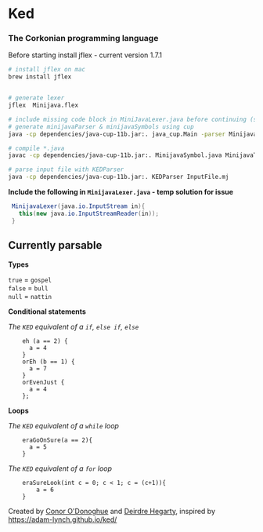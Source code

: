 # Ked

### The Corkonian programming language

Before starting install jflex - current version 1.7.1

```bash
# install jflex on mac
brew install jflex
```

```bash

# generate lexer 
jflex  Minijava.flex

# include missing code block in MiniJavaLexer.java before continuing (see below)
# generate minijavaParser & minijavaSymbols using cup
java -cp dependencies/java-cup-11b.jar:. java_cup.Main -parser MinijavaParser -symbols MinijavaSymbol < Minijava.cup

# compile *.java
javac -cp dependencies/java-cup-11b.jar:. MinijavaSymbol.java MinijavaToken.java MinijavaLexer.java MinijavaParser.java KEDParser.java

# parse input file with KEDParser
java -cp dependencies/java-cup-11b.jar:. KEDParser InputFile.mj
```

**Include the following in `MinijavaLexer.java` - temp solution for issue**
```java
 MinijavaLexer(java.io.InputStream in){
   this(new java.io.InputStreamReader(in));
 }
```

## Currently parsable

**Types**  

`true` = `gospel`  
`false` = `bull`  
`null` = `nattin`


**Conditional statements**  

*The `KED` equivalent of a `if`, `else if`, `else`*  

```
    eh (a == 2) {
      a = 4
    } 
    orEh (b == 1) {
      a = 7
    }
    orEvenJust {
      a = 4
    };

```

**Loops**  

*The `KED` equivalent of a `while` loop*  

```
    eraGoOnSure(a == 2){
      a = 5
    }
```

*The `KED` equivalent of a `for` loop*

```
    eraSureLook(int c = 0; c < 1; c = (c+1)){
        a = 6
    }
```


Created by [Conor O'Donoghue](https://github.com/ConorOd) and [Deirdre Hegarty](https://github.com/deehegarty), inspired by https://adam-lynch.github.io/ked/
